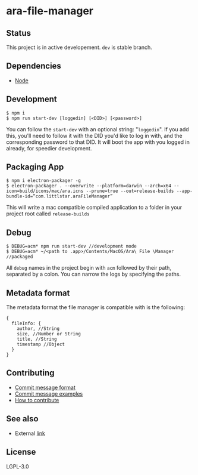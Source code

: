 # ara-file-manager

## Status
This project is in active developement. `dev` is stable branch.

## Dependencies
- [Node](https://nodejs.org/en/download/)

## Development
```
$ npm i
$ npm run start-dev [loggedin] [<DID>] [<password>]
```
You can follow the `start-dev` with an optional string: "`loggedin`". If you add this, you'll need to follow it with the DID you'd like to log in with, and the corresponding password to that DID. It will boot the app with you logged in already, for speedier development.

## Packaging App
```
$ npm i electron-packager -g
$ electron-packager . --overwrite --platform=darwin --arch=x64 --icon=build/icons/mac/ara.icns --prune=true --out=release-builds --app-bundle-id=“com.littlstar.araFileManager”
```

This will write a mac compatible compiled application to a folder in your project root called `release-builds`

## Debug
```
$ DEBUG=acm* npm run start-dev //development mode
$ DEBUG=acm* ~/<path to .app>/Contents/MacOS/Ara\ File \Manager //packaged
```
All `debug` names in the project begin with `acm` followed by their path, separated by a colon. You can narrow the logs by specifying the paths.

## Metadata format
The metadata format the file manager is compatible with is the following:
```
{
  fileInfo: {
    author, //String
    size, //Number or String
    title, //String
    timestamp //Object
  }
}

```

## Contributing
- [Commit message format](https://github.com/littlstar/ara-file-manager/blob/master/COMMIT_FORMAT.md)
- [Commit message examples](https://github.com/littlstar/ara-file-manager/blob/master/COMMIT_FORMAT_EXAMPLES.md)
- [How to contribute](https://github.com/littlstar/ara-file-manager/blob/master/CONTRIBUTING.md)

## See also
- External [link](https://goo.gl/67cqTC)

## License
LGPL-3.0
